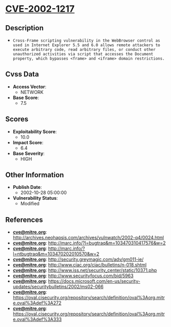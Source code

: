 
# [CVE-2002-1217](http://archives.neohapsis.com/archives/vulnwatch/2002-q4/0024.html)

## Description

- `Cross-Frame scripting vulnerability in the WebBrowser control as used in Internet Explorer 5.5 and 6.0 allows remote attackers to execute arbitrary code, read arbitrary files, or conduct other unauthorized activities via script that accesses the Document property, which bypasses <frame> and <iframe> domain restrictions.`

## Cvss Data

- **Access Vector**:
  - NETWORK
- **Base Score**:
  - 7.5

## Scores

- **Exploitability Score**:
  - 10.0
- **Impact Score**:
  - 6.4
- **Base Severity**:
  - HIGH

## Other Information

- **Publish Date**:
  - 2002-10-28 05:00:00
- **Vulnerability Status**:
  - Modified

## References

- **cve@mitre.org**: http://archives.neohapsis.com/archives/vulnwatch/2002-q4/0024.html
- **cve@mitre.org**: http://marc.info/?l=bugtraq&m=103470310417576&w=2
- **cve@mitre.org**: http://marc.info/?l=ntbugtraq&m=103470202010570&w=2
- **cve@mitre.org**: http://security.greymagic.com/adv/gm011-ie/
- **cve@mitre.org**: http://www.ciac.org/ciac/bulletins/n-018.shtml
- **cve@mitre.org**: http://www.iss.net/security_center/static/10371.php
- **cve@mitre.org**: http://www.securityfocus.com/bid/5963
- **cve@mitre.org**: https://docs.microsoft.com/en-us/security-updates/securitybulletins/2002/ms02-066
- **cve@mitre.org**: https://oval.cisecurity.org/repository/search/definition/oval%3Aorg.mitre.oval%3Adef%3A272
- **cve@mitre.org**: https://oval.cisecurity.org/repository/search/definition/oval%3Aorg.mitre.oval%3Adef%3A333
